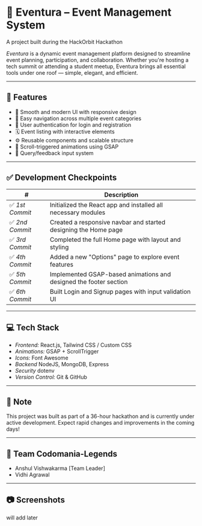 # 🚀 Eventura – Event Management System  
A project built during the HackOrbit Hackathon

*Eventura* is a dynamic event management platform designed to streamline event planning, participation, and collaboration. Whether you're hosting a tech summit or attending a student meetup, Eventura brings all essential tools under one roof — simple, elegant, and efficient.

---

## 🌟 Features
- 🔖 Smooth and modern UI with responsive design
- 🧭 Easy navigation across multiple event categories
- 📝 User authentication for login and registration
- 🗓 Event listing with interactive elements
- ⚙ Reusable components and scalable structure
- 💫 Scroll-triggered animations using GSAP
- 📩 Query/feedback input system

---

## ✅ Development Checkpoints

| # | Description |
|---|-------------|
| ✅ *1st Commit* | Initialized the React app and installed all necessary modules |
| ✅ *2nd Commit* | Created a responsive navbar and started designing the Home page |
| ✅ *3rd Commit* | Completed the full Home page with layout and styling |
| ✅ *4th Commit* | Added a new "Options" page to explore event features |
| ✅ *5th Commit* | Implemented GSAP-based animations and designed the footer section |
| ✅ *6th Commit* | Built Login and Signup pages with input validation UI |

---

## 💻 Tech Stack
- *Frontend:* React.js, Tailwind CSS / Custom CSS
- *Animations:* GSAP + ScrollTrigger
- *Icons:* Font Awesome
- *Backend* NodeJS, MongoDB, Express
- *Security* dotenv
- *Version Control:* Git & GitHub

---

## 📌 Note
This project was built as part of a 36-hour hackathon and is currently under active development. Expect rapid changes and improvements in the coming days!

---

## 👥 Team Codomania-Legends
- Anshul Vishwakarma [Team Leader]
- Vidhi Agrawal  
---

## 📷 Screenshots  
will add later
